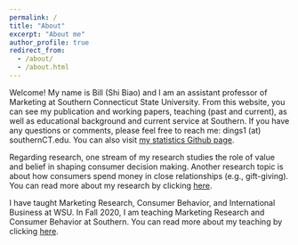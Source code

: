 ```yaml
---
permalink: /
title: "About"
excerpt: "About me"
author_profile: true
redirect_from: 
  - /about/
  - /about.html
---
```


Welcome! My name is Bill (Shi Biao) and I am an assistant professor of Marketing at Southern Connecticut State University.
From this website, you can see my publication and working papers, teaching (past and current), as well as educational background and current service at Southern. If you have any questions or comments, please feel free to reach me: dings1 (at) southernCT.edu. You can also visit [my statistics Github page](https://williamdingpullman.github.io/).

Regarding research, one stream of my research studies the role of value and belief in shaping consumer decision making. Another research topic is about how consumers spend money in close relationships (e.g., gift-giving). You can read more about my research by clicking [here](https://billsding.github.io/publications/). 

I have taught Marketing Research, Consumer Behavior, and International Business at WSU. In Fall 2020, I am teaching Marketing Research and Consumer Behavior at Southern. You can read more about my teaching by clicking [here](https://billsding.github.io/teaching/). 
